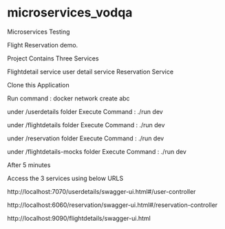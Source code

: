 # microservices_vodqa
Microservices Testing

Flight Reservation demo.

Project Contains Three Services

Flightdetail service
user detail service
Reservation Service

Clone this Application

Run command : docker network create abc

under /userdetails folder
Execute Command : ./run dev

under /flightdetails folder
Execute Command : ./run dev

under /reservation folder
Execute Command : ./run dev

under /flightdetails-mocks folder Execute Command :
./run dev

After 5 minutes

Access the 3 services using below URLS

http://localhost:7070/userdetails/swagger-ui.html#/user-controller

http://localhost:6060/reservation/swagger-ui.html#/reservation-controller

http://localhost:9090/flightdetails/swagger-ui.html

